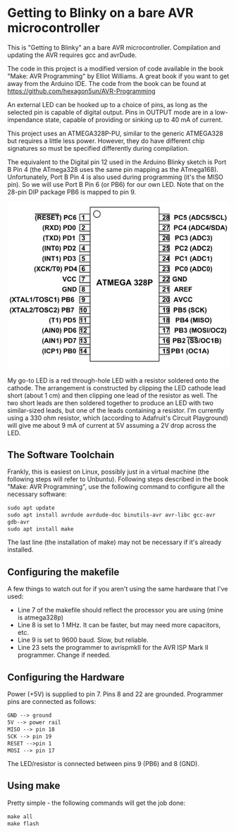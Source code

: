 # Getting to Blinky on a bare AVR microcontroller

This is "Getting to Blinky" an a bare AVR microcontroller.  Compilation and updating the AVR requires
gcc and avrDude.

The code in this project is a modified version of code available in the book "Make: AVR Programming"
by Elliot Williams.  A great book if you want to get away from the Arduino IDE.  The code from the book
can be found at https://github.com/hexagon5un/AVR-Programming

An external LED can be hooked up to a choice of pins, as long as the selected
pin is capable of digital output.  Pins in OUTPUT mode are in a low-impendance state,
capable of providing or sinking up to 40 mA of current.

This project uses an ATMEGA328P-PU, similar to the generic ATMEGA328 but requires a little less power.
However, they do have different chip signatures so must be specified differently during compilation.

The equivalent to the Digital pin 12 used in the Arduino Blinky sketch is Port B Pin 4 (the ATmega328 uses the same pin mapping
as the ATmega168).  Unfortunately, Port B Pin 4 is also used during programming (it's the MISO pin).
So we will use Port B Pin 6 (or PB6) for our own LED. Note that on the 28-pin DIP package
PB6 is mapped to pin 9.

![ATmega328p pinout](https://github.com/AlanFord/Getting-to-more-blinkies/blob/master/AVR/ATMega328P-Pinout.png)

My go-to LED is a red through-hole LED with a resistor soldered onto the cathode.  The arrangement is constructed
by clipping the LED cathode lead short (about 1 cm) and then clipping one lead of the resistor as well.  The two
short leads are then soldered together to produce an LED with two similar-sized leads, but one of the leads containing
a resistor.  I'm currently using a 330 ohm resistor, which (according to Adafruit's Circuit Playground) will give me
about 9 mA of current at 5V assuming a 2V drop across the LED.

## The Software Toolchain
Frankly, this is easiest on Linux, possibly just in a virtual machine (the following steps will refer to Unbuntu).
Following steps described in the book "Make: AVR Programming", use the following command to configure
all the necessary software:
```
sudo apt update
sudo apt install avrdude avrdude-doc binutils-avr avr-libc gcc-avr gdb-avr
sudo apt install make
```
The last line (the installation of make) may not be necessary if it's already installed.

## Configuring the makefile
A few things to watch out for if you aren't using the same hardware that I've used:
* Line 7 of the makefile should reflect the processor you are using (mine is atmega328p)
* Line 8 is set to 1 MHz.  It can be faster, but may need more capacitors, etc.
* Line 9 is set to 9600 baud.  Slow, but reliable.
* Line 23 sets the programmer to avrispmkII for the AVR ISP Mark II programmer. Change if needed.

## Configuring the Hardware
Power (+5V) is supplied to pin 7.  Pins 8 and 22 are grounded.  Programmer pins are connected as
follows:
```
GND --> ground
5V --> power rail
MISO --> pin 18
SCK --> pin 19
RESET -->pin 1
MOSI --> pin 17
```
The LED/resistor is connected between pins 9 (PB6) and 8 (GND).

## Using make
Pretty simple - the following commands will get the job done:
```
make all
make flash
```

